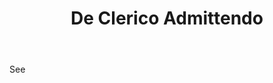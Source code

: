 ---
title: De Clerico Admittendo
letter: D
permalink: "/definitions/bld-de-clerico-admittendo.html"
body: See
published_at: '2018-07-07'
source: Black's Law Dictionary 2nd Ed (1910)
layout: post
---
